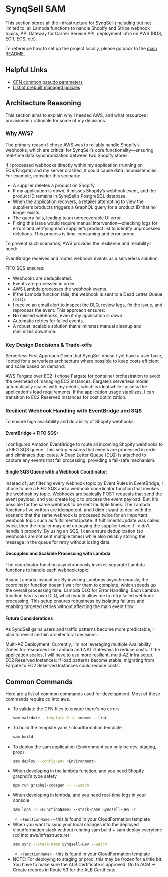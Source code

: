 # SynqSell SAM

This section stores all the infrastructure for SynqSell (including but not limited to: all Lambda functions to handle Shopify and Stripe webhook topics, API Gateway for Carrier Service API, deployment infra on AWS (RDS, ECR, ECS, etc).

To reference how to set up the project locally, please go back to the <a href="https://github.com/bobandash/synqsell_shopify">main README</a>.

## Helpful Links

- [CFN common pseudo parameters](https://docs.aws.amazon.com/AWSCloudFormation/latest/UserGuide/pseudo-parameter-reference.html)
- [List of prebuilt managed policies](https://docs.aws.amazon.com/aws-managed-policy/latest/reference/AmazonECSTaskExecutionRolePolicy.html)

## Architecture Reasoning

This section aims to explain why I needed AWS, and what resources I provisioned / rationale for some of my decisions.

### Why AWS?

The primary reason I chose AWS was to reliably handle Shopify’s webhooks, which are critical for SynqSell’s core functionality—ensuring real-time data synchronization between two Shopify stores.

If I processed webhooks directly within my application (running on ECS/Fargate) and my server crashed, it could cause data inconsistencies. For example, consider this scenario:

- A supplier deletes a product on Shopify.
- If my application is down, it misses Shopify’s webhook event, and the product ID remains in SynqSell’s PostgreSQL database.
- When the application recovers, a retailer attempting to view the supplier's products triggers a GraphQL query for a product ID that no longer exists.
- The query fails, leading to an unrecoverable UI error.
- Fixing this issue would require manual intervention—checking logs for errors and verifying each supplier’s product list to identify unprocessed deletions. This process is time-consuming and error-prone.

To prevent such scenarios, AWS provides the resilience and reliability I need:

EventBridge receives and routes webhook events as a serverless solution.

FIFO SQS ensures:

- Webhooks are deduplicated.
- Events are processed in order.
- AWS Lambda processes the webhook events.
- If the Lambda function fails, the webhook is sent to a Dead Letter Queue (DLQ).
- I receive an email alert to inspect the DLQ, review logs, fix the issue, and reprocess the event.
  This approach ensures:
- No missed webhooks, even if my application is down.
- Automatic retries for failed events.
- A robust, scalable solution that eliminates manual cleanup and minimizes downtime.

### Key Design Decisions & Trade-offs

Serverless First Approach
Given that SynqSell doesn’t yet have a user base, I opted for a serverless architecture where possible to keep costs efficient and scale based on demand:

AWS Fargate over EC2: I chose Fargate for container orchestration to avoid the overhead of managing EC2 instances. Fargate’s serverless model automatically scales with my needs, which is ideal while I assess the application's load requirements. If the application usage stabilizes, I can transition to EC2 Reserved Instances for cost optimization.

### Resilient Webhook Handling with EventBridge and SQS

To ensure high availability and durability of Shopify webhooks:

#### EventBridge + FIFO SQS:

I configured Amazon EventBridge to route all incoming Shopify webhooks to a FIFO SQS queue. This setup ensures that events are processed in order and eliminates duplicates. A Dead Letter Queue (DLQ) is attached to capture any events that fail processing, providing a fail-safe mechanism.

#### Single SQS Queue with a Webhook Coordinator:

Instead of just filtering every webhook topic by Event Rules in EventBridge, I chose to use a FIFO SQS and a webhook coordinator function that invokes the webhook by topic. Webhooks are basically POST requests that send the event payload, and you create logic to process the event payload. But, it's possible for the same webhook to be sent multiple times. The Lambda functions I've written are idempotent, and I didn't want to deal with the scenario that the same webhook is processed twice for an important webhook topic such as fulfillmentsUpdate. If fulfillmentsUpdate was called twice, then the retailer may end up paying the supplier twice if I didn't handle it properly. By using an SQS, I can ensure deduplication (so webhooks are not sent multiple times) while also reliably storing the message in the queue for retry without losing data.

#### Decoupled and Scalable Processing with Lambda

The coordinator function asynchronously invokes separate Lambda functions to handle each webhook topic:

Async Lambda Invocation: By invoking Lambdas asynchronously, the coordinator function doesn't wait for them to complete, which speeds up the overall processing time.
Lambda DLQ for Error Handling: Each Lambda function has its own DLQ, which would allow me to retry failed webhook processing. This setup ensures robustness by isolating failures and enabling targeted retries without affecting the main event flow.

#### Future Considerations

As SynqSell gains users and traffic patterns become more predictable, I plan to revisit certain architectural decisions:

Multi-AZ Deployment: Currently, I’m not leveraging multiple Availability Zones for resources like Lambda and NAT Gateways to reduce costs. If the application scales, I will have to use more resilient, multi-AZ infra setup.
EC2 Reserved Instances: If load patterns become stable, migrating from Fargate to EC2 Reserved Instances could reduce costs.

## Common Commands

Here are a list of common commands used for development. Most of these commands require cd into aws.

- To validate the CFN files to ensure there's no errors
  ```sh
  sam validate --template-file <name> --lint
  ```
- To build the template.yaml / cloudformation template
  ```sh
  sam build
  ```
- To deploy the sam application (Environment can only be dev, staging, prod)
  ```sh
  sam deploy --config-env <Environment>
  ```
- When developing in the lambda function, and you need Shopify graphql's type safety
  ```sh
  npm run graphql-codegen -- --watch
  ```
- When developing in lambda, and you need real-time logs in your console
  ```sh
  sam logs -n <FunctionName> --stack-name Synqsell-Dev -t
  ```
  - `<FunctionName>` - this is found in your CloudFormation template
- When you want to sync your local changes into the deployed cloudformation stack without running sam build + sam deploy everytime (cd into aws/infrastructure)
  ```sh
  sam sync --stack-name Synqsell-Dev --watch
  ```
  - `<FunctionName>` - this is found in your CloudFormation template
- NOTE: For deploying to staging or prod, this may be frozen for a little bit. You have to make sure the ALB Certificate is approved. Go to ACM -> Create records in Route 53 for the ALB Certificate.
